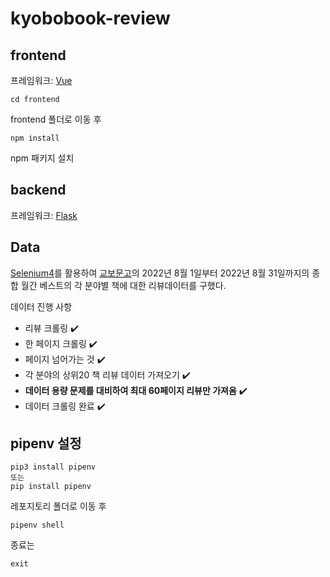 # kyobobook-review

## frontend

프레임워크: [Vue](https://cli.vuejs.org/)

```
cd frontend
```

frontend 폴더로 이동 후

```
npm install
```

npm 패키지 설치

## backend

프레임워크: [Flask](https://flask.palletsprojects.com/en/2.2.x/)

## Data

[Selenium4](https://www.selenium.dev/)를 활용하여 [교보문고](http://www.kyobobook.co.kr/index.laf)의 2022년 8월 1일부터 2022년 8월 31일까지의 종합 월간 베스트의 각 분야별 책에 대한 리뷰데이터를 구했다.

데이터 진행 사항

- 리뷰 크롤링 ✔️
- 한 페이지 크롤링 ✔️
- 페이지 넘어가는 것 ✔️
- 각 분야의 상위20 책 리뷰 데이터 가져오기 ✔️
- **데이터 용량 문제를 대비하여 최대 60페이지 리뷰만 가져옴** ✔️
- 데이터 크롤링 완료 ✔️

## pipenv 설정

```
pip3 install pipenv
또는
pip install pipenv
```

레포지토리 폴더로 이동 후

```
pipenv shell
```

종료는

```
exit
```
